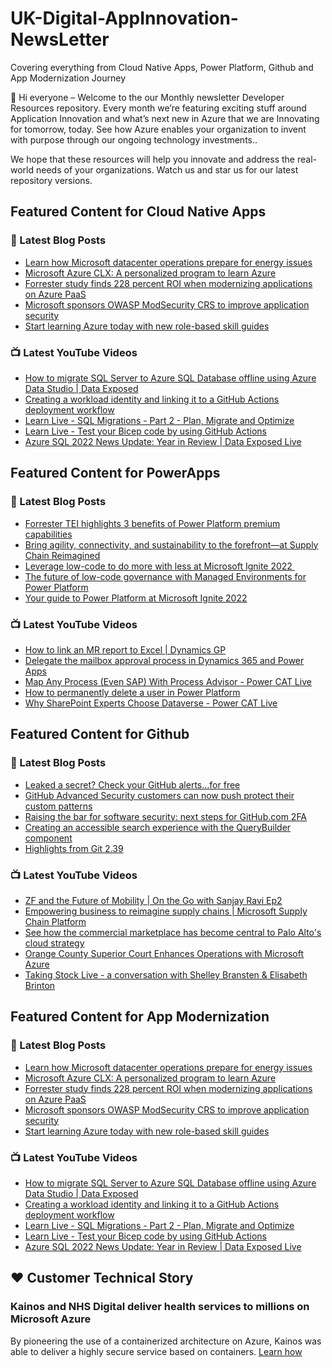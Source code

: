 # UK-Digital-AppInnovation-NewsLetter

Covering everything from Cloud Native Apps, Power Platform, Github and App Modernization Journey

👋 Hi everyone – Welcome to the our Monthly newsletter Developer Resources repository. Every month we’re featuring exciting stuff around Application Innovation and what’s next new in Azure that we are Innovating for tomorrow, today. See how Azure enables your organization to invent with purpose through our ongoing technology investments..


We hope that these resources will help you innovate and address the real-world needs of your organizations. Watch us and star us for our latest repository versions.

## Featured Content for Cloud Native Apps


### 📝 Latest Blog Posts

    
<!-- BLOGCNA:START -->
- [Learn how Microsoft datacenter operations prepare for energy issues](https://azure.microsoft.com/blog/learn-how-microsoft-datacenter-operations-prepare-for-energy-issues/)
- [Microsoft Azure CLX: A personalized program to learn Azure](https://azure.microsoft.com/blog/microsoft-azure-clx-a-personalized-program-to-learn-azure/)
- [Forrester study finds 228 percent ROI when modernizing applications on Azure PaaS](https://azure.microsoft.com/blog/forrester-study-finds-228-percent-roi-when-modernizing-applications-on-azure-paas/)
- [Microsoft sponsors OWASP ModSecurity CRS to improve application security](https://azure.microsoft.com/blog/microsoft-sponsors-owasp-modsecurity-crs-to-improve-application-security/)
- [Start learning Azure today with new role-based skill guides](https://azure.microsoft.com/blog/start-learning-azure-today-with-new-rolebased-skill-guides/)
<!-- BLOGCNA:END -->

### 📺 Latest YouTube Videos

 
<!-- YOUTUBECNA:START -->
- [How to migrate SQL Server to Azure SQL Database offline using Azure Data Studio | Data Exposed](https://www.youtube.com/watch?v=fugG63rRWp8)
- [Creating a workload identity and linking it to a GitHub Actions deployment workflow](https://www.youtube.com/watch?v=eiauHPMAxFY)
- [Learn Live - SQL Migrations - Part 2 - Plan, Migrate and Optimize](https://www.youtube.com/watch?v=cMStinxMBl4)
- [Learn Live - Test your Bicep code by using GitHub Actions](https://www.youtube.com/watch?v=8g_70zP0QTw)
- [Azure SQL 2022 News Update: Year in Review | Data Exposed Live](https://www.youtube.com/watch?v=pRBfIsOTCRk)
<!-- YOUTUBECNA:END -->

##  Featured Content for PowerApps
### 📝 Latest Blog Posts
<!-- BLOGPOWER:START -->
- [Forrester TEI highlights 3 benefits of Power Platform premium capabilities](https://cloudblogs.microsoft.com/powerplatform/2022/11/28/forrester-tei-highlights-3-benefits-of-power-platform-premium-capabilities/)
- [Bring agility, connectivity, and sustainability to the forefront—at Supply Chain Reimagined](https://cloudblogs.microsoft.com/dynamics365/bdm/2022/10/27/bring-agility-connectivity-and-sustainability-to-the-forefront-at-supply-chain-reimagined/)
- [Leverage low-code to do more with less at Microsoft Ignite 2022 ](https://cloudblogs.microsoft.com/powerplatform/2022/10/12/leverage-low-code-to-do-more-with-less-at-microsoft-ignite-2022/)
- [The future of low-code governance with Managed Environments for Power Platform](https://cloudblogs.microsoft.com/powerplatform/2022/10/12/the-future-of-low-code-governance-with-managed-environments-for-power-platform/)
- [Your guide to Power Platform at Microsoft Ignite 2022](https://cloudblogs.microsoft.com/powerplatform/2022/10/05/your-guide-to-power-platform-at-microsoft-ignite-2022/)
<!-- BLOGPOWER:END -->
 ### 📺 Latest YouTube Videos
    
<!-- YOUTUBEPOWER:START -->
- [How to link an MR report to Excel | Dynamics GP](https://www.youtube.com/watch?v=yGxskeWBOfM)
- [Delegate the mailbox approval process in Dynamics 365 and Power Apps](https://www.youtube.com/watch?v=TPS5KvFvy88)
- [Map Any Process &lpar;Even SAP&rpar; With Process Advisor - Power CAT Live](https://www.youtube.com/watch?v=SNLtyi_ZZOQ)
- [How to permanently delete a user in Power Platform](https://www.youtube.com/watch?v=FaTetIyhSes)
- [Why SharePoint Experts Choose Dataverse - Power CAT Live](https://www.youtube.com/watch?v=fbKZlF1WMBk)
<!-- YOUTUBEPOWER:END -->

##  Featured Content for Github
### 📝 Latest Blog Posts
<!-- BLOGGITHUB:START -->
- [Leaked a secret? Check your GitHub alerts&#8230;for free](https://github.blog/2022-12-15-leaked-a-secret-check-your-github-alerts-for-free/)
- [GitHub Advanced Security customers can now push protect their custom patterns](https://github.blog/2022-12-15-github-advanced-security-customers-can-now-push-protect-their-custom-patterns/)
- [Raising the bar for software security: next steps for GitHub.com 2FA](https://github.blog/2022-12-14-raising-the-bar-for-software-security-next-steps-for-github-com-2fa/)
- [Creating an accessible search experience with the QueryBuilder component](https://github.blog/2022-12-13-creating-an-accessible-search-experience-with-the-querybuilder-component/)
- [Highlights from Git 2.39](https://github.blog/2022-12-12-highlights-from-git-2-39/)
<!-- BLOGGITHUB:END -->
### 📺 Latest YouTube Videos
<!-- YOUTUBEGITHUB:START -->
- [ZF and the Future of Mobility | On the Go with Sanjay Ravi Ep2](https://www.youtube.com/watch?v=X8WD9vbiqPg)
- [Empowering business to reimagine supply chains | Microsoft Supply Chain Platform](https://www.youtube.com/watch?v=DCMvdOWKy_c)
- [See how the commercial marketplace has become central to Palo Alto&#39;s cloud strategy](https://www.youtube.com/watch?v=KRNlvN0wXD4)
- [Orange County Superior Court Enhances Operations with Microsoft Azure](https://www.youtube.com/watch?v=647ZuMqlzXY)
- [Taking Stock Live - a conversation with Shelley Bransten &amp; Elisabeth Brinton](https://www.youtube.com/watch?v=iZx9ES45S-U)
<!-- YOUTUBEGITHUB:END -->
##  Featured Content for App Modernization
### 📝 Latest Blog Posts
<!-- BLOGAPPMOD:START -->
- [Learn how Microsoft datacenter operations prepare for energy issues](https://azure.microsoft.com/blog/learn-how-microsoft-datacenter-operations-prepare-for-energy-issues/)
- [Microsoft Azure CLX: A personalized program to learn Azure](https://azure.microsoft.com/blog/microsoft-azure-clx-a-personalized-program-to-learn-azure/)
- [Forrester study finds 228 percent ROI when modernizing applications on Azure PaaS](https://azure.microsoft.com/blog/forrester-study-finds-228-percent-roi-when-modernizing-applications-on-azure-paas/)
- [Microsoft sponsors OWASP ModSecurity CRS to improve application security](https://azure.microsoft.com/blog/microsoft-sponsors-owasp-modsecurity-crs-to-improve-application-security/)
- [Start learning Azure today with new role-based skill guides](https://azure.microsoft.com/blog/start-learning-azure-today-with-new-rolebased-skill-guides/)
<!-- BLOGAPPMOD:END -->
### 📺 Latest YouTube Videos
<!-- YOUTUBEAPPMOD:START -->
- [How to migrate SQL Server to Azure SQL Database offline using Azure Data Studio | Data Exposed](https://www.youtube.com/watch?v=fugG63rRWp8)
- [Creating a workload identity and linking it to a GitHub Actions deployment workflow](https://www.youtube.com/watch?v=eiauHPMAxFY)
- [Learn Live - SQL Migrations - Part 2 - Plan, Migrate and Optimize](https://www.youtube.com/watch?v=cMStinxMBl4)
- [Learn Live - Test your Bicep code by using GitHub Actions](https://www.youtube.com/watch?v=8g_70zP0QTw)
- [Azure SQL 2022 News Update: Year in Review | Data Exposed Live](https://www.youtube.com/watch?v=pRBfIsOTCRk)
<!-- YOUTUBEAPPMOD:END -->


## ♥️ Customer Technical Story 

### Kainos and NHS Digital deliver health services to millions on Microsoft Azure

By pioneering the use of a containerized architecture on Azure, Kainos was able to deliver a highly secure service based on containers. [Learn how](https://customers.microsoft.com/en-us/story/1368348549535774520-kainos-and-nhs-digital-deliver-health-services-to-millions-on-microsoft-azure)

